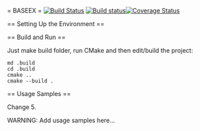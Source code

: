 = BASEEX = [![Build Status](https://travis-ci.org/zhenyatnk/baseex.svg?branch=master)](https://travis-ci.org/zhenyatnk/baseex) [![Build status](https://ci.appveyor.com/api/projects/status/7y6pb3gk79bty1wl/branch/master?svg=true)](https://ci.appveyor.com/project/zhenyatnk/baseex/branch/master)[![Coverage Status](https://coveralls.io/repos/github/zhenyatnk/baseex/badge.svg)](https://coveralls.io/github/zhenyatnk/baseex)

== Setting Up the Environment ==

== Build and Run ==

Just make build folder, run CMake and then edit/build the project:

```
md .build
cd .build
cmake ..
cmake --build .
```
== Usage Samples ==

Change 5.

WARNING: Add usage samples here...
